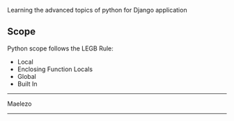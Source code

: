 Learning the advanced topics of python for Django application

## Scope
Python scope follows the LEGB Rule:

* Local
* Enclosing Function Locals
* Global
* Built In

*** 
Maelezo
****
